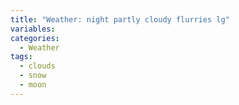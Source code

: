 ```yaml
---
title: "Weather: night partly cloudy flurries lg"
variables:
categories:
  - Weather
tags:
  - clouds
  - snow
  - moon
---
```

